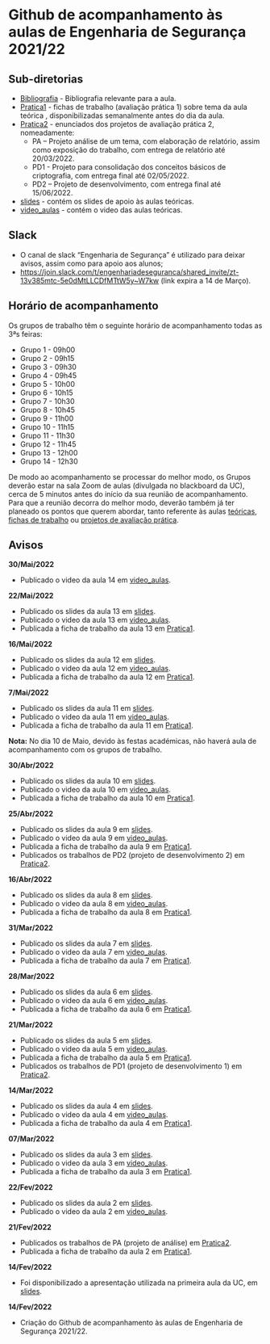 # Github de acompanhamento às aulas de Engenharia de Segurança 2021/22

## Sub-diretorias

- [Bibliografia](Bibliografia) - Bibliografia relevante para a aula.
- [Pratica1](Pratica1) - fichas de trabalho (avaliação prática 1) sobre tema da aula teórica , disponibilizadas semanalmente antes do dia da aula.
- [Pratica2](Pratica2) - enunciados dos projetos de avaliação prática 2, nomeadamente:
    - PA – Projeto análise de um tema, com elaboração de relatório, assim como exposição do trabalho, com entrega de relatório até 20/03/2022.
    - PD1 - Projeto para consolidação dos conceitos básicos de criptografia, com entrega final até 02/05/2022.
    - PD2 – Projeto de desenvolvimento, com entrega final até 15/06/2022.
- [slides](slides) - contém os slides de apoio às aulas teóricas.
- [video_aulas](video_aulas) - contém o video das aulas teóricas.


## Slack

+ O canal de slack “Engenharia de Segurança” é utilizado para deixar avisos, assim como para apoio aos alunos;
+ https://join.slack.com/t/engenhariadeseguranca/shared_invite/zt-13v385mtc-5e0dMtLLCDfMTtW5y~W7kw (link expira a 14 de Março). 


## Horário de acompanhamento

Os grupos de trabalho têm o seguinte horário de acompanhamento todas as 3ªs feiras:

+ Grupo 1 - 09h00
+ Grupo 2 - 09h15
+ Grupo 3 - 09h30
+ Grupo 4 - 09h45
+ Grupo 5 - 10h00
+ Grupo 6 - 10h15
+ Grupo 7 - 10h30
+ Grupo 8 - 10h45
+ Grupo 9 - 11h00
+ Grupo 10 - 11h15
+ Grupo 11 - 11h30
+ Grupo 12 - 11h45
+ Grupo 13 - 12h00
+ Grupo 14 - 12h30

De modo ao acompanhamento se processar do melhor modo, os Grupos deverão estar na sala Zoom de aulas (divulgada no blackboard da UC), cerca de 5 minutos antes do início da sua reunião de acompanhamento. Para que a reunião decorra do melhor modo, deverão também já ter planeado os pontos que querem abordar, tanto referente às aulas [teóricas](slides), [fichas de trabalho](Pratica1) ou [projetos de avaliação prática](Pratica2).

## Avisos 

**30/Mai/2022**

- Publicado o video da aula 14 em [video_aulas](video_aulas).

**22/Mai/2022**

- Publicado os slides da aula 13 em [slides](slides).
- Publicado o video da aula 13 em [video_aulas](video_aulas).
- Publicada a ficha de trabalho da aula 13 em [Pratica1](Pratica1).

**16/Mai/2022**

- Publicado os slides da aula 12 em [slides](slides).
- Publicado o video da aula 12 em [video_aulas](video_aulas).
- Publicada a ficha de trabalho da aula 12 em [Pratica1](Pratica1).

**7/Mai/2022**

- Publicado os slides da aula 11 em [slides](slides).
- Publicado o video da aula 11 em [video_aulas](video_aulas).
- Publicada a ficha de trabalho da aula 11 em [Pratica1](Pratica1).

**Nota:** No dia 10 de Maio, devido às festas académicas, não haverá aula de acompanhamento com os grupos de trabalho.

**30/Abr/2022**

- Publicado os slides da aula 10 em [slides](slides).
- Publicado o video da aula 10 em [video_aulas](video_aulas).
- Publicada a ficha de trabalho da aula 10 em [Pratica1](Pratica1).

**25/Abr/2022**

- Publicado os slides da aula 9 em [slides](slides).
- Publicado o video da aula 9 em [video_aulas](video_aulas).
- Publicada a ficha de trabalho da aula 9 em [Pratica1](Pratica1).
- Publicados os trabalhos de PD2 (projeto de desenvolvimento 2) em [Pratica2](Pratica2).

**16/Abr/2022**

- Publicado os slides da aula 8 em [slides](slides).
- Publicado o video da aula 8 em [video_aulas](video_aulas).
- Publicada a ficha de trabalho da aula 8 em [Pratica1](Pratica1).

**31/Mar/2022**

- Publicado os slides da aula 7 em [slides](slides).
- Publicado o video da aula 7 em [video_aulas](video_aulas).
- Publicada a ficha de trabalho da aula 7 em [Pratica1](Pratica1).

**28/Mar/2022**

- Publicado os slides da aula 6 em [slides](slides).
- Publicado o video da aula 6 em [video_aulas](video_aulas).
- Publicada a ficha de trabalho da aula 6 em [Pratica1](Pratica1).

**21/Mar/2022**

- Publicado os slides da aula 5 em [slides](slides).
- Publicado o video da aula 5 em [video_aulas](video_aulas).
- Publicada a ficha de trabalho da aula 5 em [Pratica1](Pratica1).
- Publicados os trabalhos de PD1 (projeto de desenvolvimento 1) em [Pratica2](Pratica2).



**14/Mar/2022**

- Publicado os slides da aula 4 em [slides](slides).
- Publicado o video da aula 4 em [video_aulas](video_aulas).
- Publicada a ficha de trabalho da aula 4 em [Pratica1](Pratica1).

**07/Mar/2022**

- Publicado os slides da aula 3 em [slides](slides).
- Publicado o video da aula 3 em [video_aulas](video_aulas).
- Publicada a ficha de trabalho da aula 3 em [Pratica1](Pratica1).

**22/Fev/2022**

- Publicado os slides da aula 2 em [slides](slides).
- Publicado o video da aula 2 em [video_aulas](video_aulas).


**21/Fev/2022**

- Publicados os trabalhos de PA (projeto de análise) em [Pratica2](Pratica2).
- Publicada a ficha de trabalho da aula 2 em [Pratica1](Pratica1).

**14/Fev/2022**

- Foi disponibilizado a apresentação utilizada na primeira aula da UC, em [slides](slides).

**14/Fev/2022**

- Criação do Github de acompanhamento às aulas de Engenharia de Segurança 2021/22.

